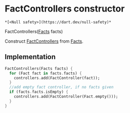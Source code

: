 


# FactControllers constructor




    *[<Null safety>](https://dart.dev/null-safety)*



FactControllers([Facts](../../models_fact/Facts-class.md) facts)


<p>Construct <a href="../../models_fact/FactControllers-class.md">FactControllers</a> from <a href="../../models_fact/Facts-class.md">Facts</a>.</p>



## Implementation

```dart
FactControllers(Facts facts) {
  for (Fact fact in facts.facts) {
    controllers.add(FactController(fact));
  }
  //add empty fact controller, if no facts given
  if (facts.facts.isEmpty) {
    controllers.add(FactController(Fact.empty()));
  }
}
```







